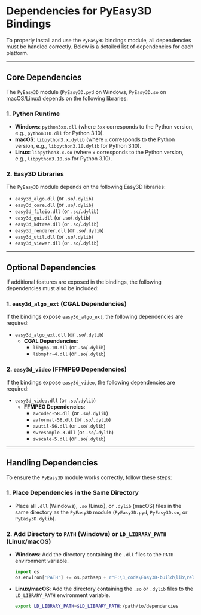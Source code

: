 # Dependencies for PyEasy3D Bindings

To properly install and use the `PyEasy3D` bindings module, all dependencies must be handled correctly. Below is a detailed list of dependencies for each platform.

---

## **Core Dependencies**
The `PyEasy3D` module (`PyEasy3D.pyd` on Windows, `PyEasy3D.so` on macOS/Linux) depends on the following libraries:

### **1. Python Runtime**
- **Windows**: `python3xx.dll` (where `3xx` corresponds to the Python version, e.g., `python310.dll` for Python 3.10).
- **macOS**: `libpython3.x.dylib` (where `x` corresponds to the Python version, e.g., `libpython3.10.dylib` for Python 3.10).
- **Linux**: `libpython3.x.so` (where `x` corresponds to the Python version, e.g., `libpython3.10.so` for Python 3.10).

### **2. Easy3D Libraries**
The `PyEasy3D` module depends on the following Easy3D libraries:
- `easy3d_algo.dll` (or `.so`/`.dylib`)
- `easy3d_core.dll` (or `.so`/`.dylib`)
- `easy3d_fileio.dll` (or `.so`/`.dylib`)
- `easy3d_gui.dll` (or `.so`/`.dylib`)
- `easy3d_kdtree.dll` (or `.so`/`.dylib`)
- `easy3d_renderer.dll` (or `.so`/`.dylib`)
- `easy3d_util.dll` (or `.so`/`.dylib`)
- `easy3d_viewer.dll` (or `.so`/`.dylib`)

---

## **Optional Dependencies**
If additional features are exposed in the bindings, the following dependencies must also be included:

### **1. `easy3d_algo_ext` (CGAL Dependencies)**
If the bindings expose `easy3d_algo_ext`, the following dependencies are required:
- `easy3d_algo_ext.dll` (or `.so`/`.dylib`)
    - **CGAL Dependencies**:
        - `libgmp-10.dll` (or `.so`/`.dylib`)
        - `libmpfr-4.dll` (or `.so`/`.dylib`)

### **2. `easy3d_video` (FFMPEG Dependencies)**
If the bindings expose `easy3d_video`, the following dependencies are required:
- `easy3d_video.dll` (or `.so`/`.dylib`)
    - **FFMPEG Dependencies**:
        - `avcodec-58.dll` (or `.so`/`.dylib`)
        - `avformat-58.dll` (or `.so`/`.dylib`)
        - `avutil-56.dll` (or `.so`/`.dylib`)
        - `swresample-3.dll` (or `.so`/`.dylib`)
        - `swscale-5.dll` (or `.so`/`.dylib`)

---

## **Handling Dependencies**
To ensure the `PyEasy3D` module works correctly, follow these steps:

### **1. Place Dependencies in the Same Directory**
- Place all `.dll` (Windows), `.so` (Linux), or `.dylib` (macOS) files in the same directory as the `PyEasy3D` module (`PyEasy3D.pyd`, `PyEasy3D.so`, or `PyEasy3D.dylib`).

### **2. Add Directory to `PATH` (Windows) or `LD_LIBRARY_PATH` (Linux/macOS)**
- **Windows**: Add the directory containing the `.dll` files to the `PATH` environment variable.
  ```python
  import os
  os.environ['PATH'] += os.pathsep + r"F:\3_code\Easy3D-build\lib\release"
  
- **Linux/macOS**: Add the directory containing the `.so` or `.dylib` files to the `LD_LIBRARY_PATH` environment variable.
  ```bash
  export LD_LIBRARY_PATH=$LD_LIBRARY_PATH:/path/to/dependencies